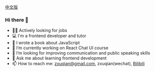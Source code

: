 [中文版](https://github.com/zxuqian/zxuqian/blob/master/README-zh_CN.md)

### Hi there 👋

<!--
**zxuqian/zxuqian** is a ✨ _special_ ✨ repository because its `README.md` (this file) appears on your GitHub profile.

Here are some ideas to get you started:

- 🔭 I’m currently working on ...
- 🌱 I’m currently learning ...
- 👯 I’m looking to collaborate on ...
- 🤔 I’m looking for help with ...
- 💬 Ask me about ...
- 📫 How to reach me: ...
- 😄 Pronouns: ...
- ⚡ Fun fact: ...
-->

- 👨‍💻 Actively looking for jobs
- 💻 I'm a frontend developer and tutor
- 🌱 I wrote a book about JavaScript
- 🔭 I’m currently working on React Chat UI course
- 🤔 I’m looking for improving communication and public speaking skills
- 💬 Ask me about learning frontend development
- 📫 How to reach me: zxuqian@gmail.com, zxuqian(wechat), [Bilibili](https://space.bilibili.com/302954484)
